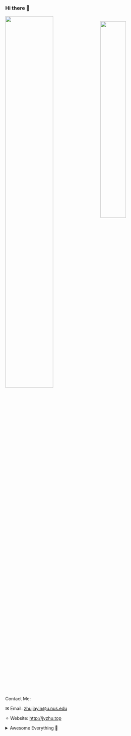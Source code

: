 ### Hi there 👋

<!--
**viridityzhu/viridityzhu** is a ✨ _special_ ✨ repository because its `README.md` (this file) appears on your GitHub profile.

Here are some ideas to get you started:

- 🔭 I’m currently working on ...
- 🌱 I’m currently learning ...
- 👯 I’m looking to collaborate on ...
- 🤔 I’m looking for help with ...
- 💬 Ask me about ...
- 📫 How to reach me: ...
- 😄 Pronouns: ...
- ⚡ Fun fact: ...
-->

<pre>
<img src="https://github-readme-stats.vercel.app/api?username=viridityzhu&show_icons=true&count_private=true&theme=ocean_dark" align="left" width="55%">
<img src="https://github-readme-stats.vercel.app/api/top-langs/?username=viridityzhu&layout=compact&hide=html&theme=ocean_dark" align="right" width="40%">
</pre>


<!-- ![viridityzhu's github stats](https://github-readme-stats.vercel.app/api?username=viridityzhu&show_icons=true&count_private=true&theme=ocean_dark) -->

<!-- [![Top Langs](https://github-readme-stats.vercel.app/api/top-langs/?username=viridityzhu&layout=compact&hide=html&theme=ocean_dark)](https://github.com/viridityzhu/github-readme-stats) -->

Contact Me:

✉ Email: zhujiayin@u.nus.edu

✧ Website: http://jyzhu.top



<details>
  <summary>Awesome Everything 🔭</summary>
  
  ### Hardware

  * **MacBook Air (M2, 2022)**
  * **Anne Pro 2 Keyboard**
  * **Nintendo Switch**
  * **Nintendo Switch Pro Controller**

  ### Life
  
  * **[Hexo](https://hexo.io)**: A fast, simple & powerful blog framework with many open source themes.
  * **[ChatGPT](https://chat.openai.com/)**: Why not embrace change in the face of the AI revolution?

  ### System (MacOS)

  * **[Typora](https://typora.io/)**: A minimal Markdown editor with live preview.
  * **[Xmind](https://xmind.app/)**: The full-featured mind mapping and brainstorming app.
  * **[IINA](https://github.com/iina/iina)**: The best video player for macOS.
  * **[Panopto](https://www.panopto.com)**: A fast tool for video and screen recording.

  ### Academy

  * **[Zotero](https://github.com/zotero/zotero)**: An open source tool to collect and organize research sources, with many plugins.
  * **[Overleaf](https://www.overleaf.com)**: A free, online LaTeX editor frees you from compiling.

  ### Programming
  
  * **[VS Code](https://github.com/microsoft/vscode)**: An open source code editor with such a big community.
  * **[Vim](https://en.wikipedia.org/wiki/Vim_(text_editor))**: The best text editor which frees you from your mouse.
  * **[iTerm2](https://iterm2.com/)**: The best replacement for Terminal on MacOS with so many features.
  * **[WakaTime](https://wakatime.com/)**: A coding activity stats tool for automatic time tracking and metrics generation.
  * **[Tmux](https://github.com/tmux/tmux/wiki)**: A terminal multiplexer makes your terminal better than a window.
  * **Python**
    * **[conda](https://docs.conda.io/en/latest/)**: A useful package and environment management system.
    * **[pytorch3D](https://pytorch3d.org/)**: A useful library for deep learning with 3D data.
    * **[rich](https://github.com/Textualize/rich)**: An awesome library for rich text and beautiful formatting in the terminal.
  
  ### **[My Linux Setup](https://github.com/viridityzhu/my_linux_setup)**
  Setup for Vim, Tmux, and some plugins.
  
</details>
